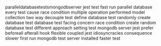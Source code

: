 paralleldatabasetestsmongodbserver jest test fast run parallel database every test cause race condition multiple operation performed model collection two way decouple test define database test randomly create database test database test facing concern race condition create random database test different approach setting test mongodb server jest prefer beforeall afterall hook flexible coupled jest idiosyncracies consequence slower first run mongodb test server installed faster test